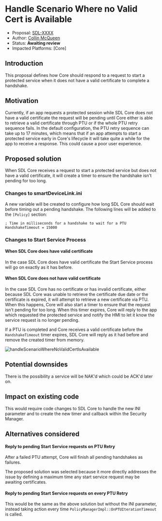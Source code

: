 # Handle Scenario Where no Valid Cert is Available

* Proposal: [SDL-XXXX](XXXX-handle-scenario-where-no-valid-certs-are-available.md)
* Author: [Collin McQueen](https://github.com/iCollin)
* Status: **Awaiting review**
* Impacted Platforms: [Core]

## Introduction
This proposal defines how Core should respond to a request to start a protected service when it does not have a valid certificate to complete a handshake.

## Motivation
Currently, if an app requests a protected session while SDL Core does not have a valid certificate the request will be pending until Core either is able to retrieve a valid certificate through PTU or if the whole PTU retry sequence fails. In the default configuration, the PTU retry sequence can take up to 17 minutes, which means that if an app attempts to start a protected service early in Core's lifecycle it will take quite a while for the app to receive a response. This could cause a poor user experience.

## Proposed solution
When SDL Core receives a request to start a protected service but does not have a valid certificate, it will create a timer to ensure the handshake isn't pending for too long.

### Changes to smartDeviceLink.ini
A new variable will be created to configure how long SDL Core should wait before timing out a pending handshake.
The following lines will be added to the `[Policy]` section:
```
; Time in milliseconds for a handshake to wait for a PTU
HandshakeTimeout = 15000
```

### Changes to Start Service Process

#### When SDL Core does have valid certificate
In the case SDL Core does have valid certificate the Start Service process will go on exactly as it has before.

#### When SDL Core does not have valid certificate
In the case SDL Core has no certificate or has invalid certificate, either because SDL Core was unable to retrieve the certificate due date or the certificate is expired, it will attempt to retrieve a new certificate via PTU. When this happens, Core will also start a timer to ensure that the request isn't pending for too long. When this timer expires, Core will reply to the app which requested the protected service and notify the HMI to let it know the service request is no longer pending.

If a PTU is completed and Core receives a valid certificate before the `HandshakeTimeout` timer expires, SDL Core will reply as it had before and remove the created timer from memory.

![handleScenarioWhereNoValidCertIsAvailable](https://user-images.githubusercontent.com/12716076/117061498-4a15c000-acf0-11eb-9907-ebc733d236ba.png)

## Potential downsides
There is the possibility a service will be NAK'd which could be ACK'd later on.

## Impact on existing code
This would require code changes to SDL Core to handle the new INI parameter and to create the new timer and callback within the Security Manager.

## Alternatives considered

#### Reply to pending Start Service requests on PTU Retry

After a failed PTU attempt, Core will finish all pending handshakes as failures.

The proposed solution was selected because it more directly addresses the issue by defining a maximum time any start service request may be awaiting certificates.

#### Reply to pending Start Service requests on every PTU Retry

This would be the same as the above solution but without the INI parameter, instead taking action every time `PolicyManagerImpl::OnPTUIterationTimeout` is called.
